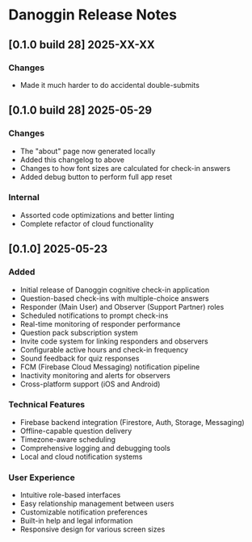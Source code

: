 # Danoggin Release Notes

## [0.1.0 build 28] 2025-XX-XX
### Changes
- Made it much harder to do accidental double-submits

## [0.1.0 build 28] 2025-05-29
### Changes
- The "about" page now generated locally
- Added this changelog to above
- Changes to how font sizes are calculated for check-in answers
- Added debug button to perform full app reset
### Internal
- Assorted code optimizations and better linting
- Complete refactor of cloud functionality

## [0.1.0] 2025-05-23
### Added
- Initial release of Danoggin cognitive check-in application
- Question-based check-ins with multiple-choice answers
- Responder (Main User) and Observer (Support Partner) roles
- Scheduled notifications to prompt check-ins
- Real-time monitoring of responder performance
- Question pack subscription system
- Invite code system for linking responders and observers
- Configurable active hours and check-in frequency
- Sound feedback for quiz responses
- FCM (Firebase Cloud Messaging) notification pipeline
- Inactivity monitoring and alerts for observers
- Cross-platform support (iOS and Android)
### Technical Features
- Firebase backend integration (Firestore, Auth, Storage, Messaging)
- Offline-capable question delivery
- Timezone-aware scheduling
- Comprehensive logging and debugging tools
- Local and cloud notification systems
### User Experience
- Intuitive role-based interfaces
- Easy relationship management between users
- Customizable notification preferences
- Built-in help and legal information
- Responsive design for various screen sizes
